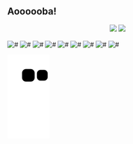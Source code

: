 ## Aoooooba!

<div align="center">
    <!-- PAINEL COM STATS -->
    <img height="180em" src="https://github-readme-stats.vercel.app/api?username=onesg&show_icons=true&theme=midnight-purple&include_all_commits=true&count_private=true"/>
    <!-- PAINEL COM AS LINGUAGENS -->
    <img height="180em" src="https://github-readme-stats.vercel.app/api/top-langs/?username=onesg&layout=compact&langs_count=7&theme=midnight-purple"/>
</div>

<!-- INICIO LINGUAGENS -->
<div style="display: inline_block"><br>
    <img align="center" alt="#" height="30" width="40" src="https://cdn.jsdelivr.net/gh/devicons/devicon/icons/java/java-original.svg" />
    <img align="center" alt="#" height="30" width="40" src="https://cdn.jsdelivr.net/gh/devicons/devicon/icons/php/php-original.svg" />
    <img align="center" alt="#" height="30" width="40" src="https://cdn.jsdelivr.net/gh/devicons/devicon/icons/html5/html5-original.svg" />
    <img align="center" alt="#" height="30" width="40" src="https://cdn.jsdelivr.net/gh/devicons/devicon/icons/css3/css3-original.svg" />
    <img align="center" alt="#" height="30" width="40" src="https://cdn.jsdelivr.net/gh/devicons/devicon/icons/javascript/javascript-original.svg" />
    <img align="center" alt="#" height="30" width="40" src="https://cdn.jsdelivr.net/gh/devicons/devicon/icons/c/c-original.svg" />
    <img align="center" alt="#" height="30" width="40" src="https://cdn.jsdelivr.net/gh/devicons/devicon/icons/nodejs/nodejs-original.svg" />
    <img align="center" alt="#" height="30" width="40" src="https://cdn.jsdelivr.net/gh/devicons/devicon/icons/dart/dart-original.svg" />
    <img align="center" alt="#" height="30" width="40" src="https://cdn.jsdelivr.net/gh/devicons/devicon/icons/flutter/flutter-original.svg" />
</div>
<!-- FIM LINGUAGENS -->

<!-- SNAKE GAME NOS COMMITS -->
![Snake animation](https://github.com/onesg/onesg/blob/output/github-contribution-grid-snake.svg)

